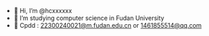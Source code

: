 - 👋 Hi, I’m @hcxxxxxx
- 👀 I’m studying computer science in Fudan University
- 💞️ Cpdd : 22300240021@m.fudan.edu.cn or 1461855514@qq.com
